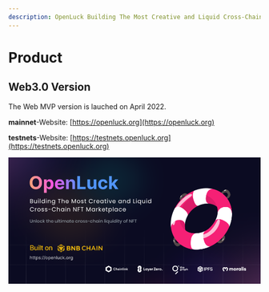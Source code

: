 ```yaml
---
description: OpenLuck Building The Most Creative and Liquid Cross-Chain NFT Marketplace.
---
```


# Product

## Web3.0 Version

The Web MVP version is lauched on April 2022.

**mainnet**-Website: [https://openluck.org](https://openluck.org)

**testnets**-Website: [https://testnets.openluck.org](https://testnets.openluck.org)

![](../.gitbook/assets/openluck.png)
